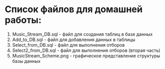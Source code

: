 # Список файлов для домашней работы:

1. Music_Stream_DB.sql - файл для создания таблиц в базе данных
2. Add_to_DB.sql - файл для добавления данных в таблицы
3. Select_from_DB.sql - файл для выполнения отборов
4. Select2_from_DB.sql - файл для выполнения отборов (вторая часть)
5. MusicStream_Scheme.png - графическое представление структуры базы данных